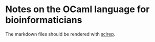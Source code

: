 # Notes on the OCaml language for bioinformaticians

The markdown files should be rendered with [scirep](https://github.com/pveber/scirep).

